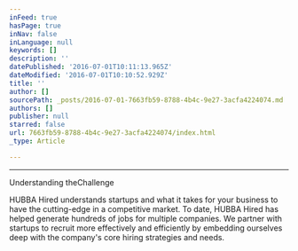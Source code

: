 ```yaml
---
inFeed: true
hasPage: true
inNav: false
inLanguage: null
keywords: []
description: ''
datePublished: '2016-07-01T10:11:13.965Z'
dateModified: '2016-07-01T10:10:52.929Z'
title: ''
author: []
sourcePath: _posts/2016-07-01-7663fb59-8788-4b4c-9e27-3acfa4224074.md
authors: []
publisher: null
starred: false
url: 7663fb59-8788-4b4c-9e27-3acfa4224074/index.html
_type: Article

---
```

****

Understanding theChallenge

HUBBA Hired understands startups and what it takes for your business to have the cutting-edge in a competitive market. To date, HUBBA Hired has helped generate hundreds of jobs for multiple companies. We partner with startups to recruit more effectively and efficiently by embedding ourselves deep with the company's core hiring strategies and needs.